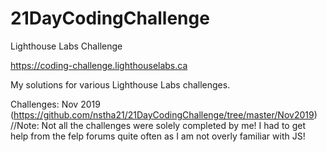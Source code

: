 # 21DayCodingChallenge
Lighthouse Labs Challenge  

https://coding-challenge.lighthouselabs.ca  

My solutions for various Lighthouse Labs challenges.  


Challenges:
Nov 2019 (https://github.com/nstha21/21DayCodingChallenge/tree/master/Nov2019)
//Note: Not all the challenges were solely completed by me! I had to get help from the felp forums quite often as I am not overly familiar with JS!
